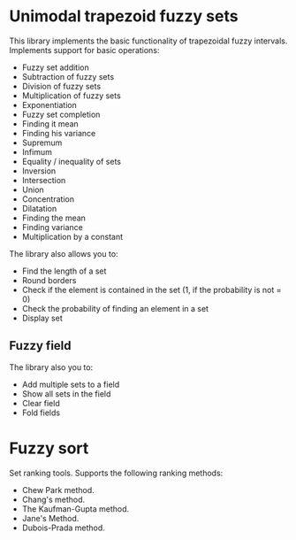 # Unimodal trapezoid fuzzy sets

This library implements the basic functionality of trapezoidal fuzzy intervals.
Implements support for basic operations:
- Fuzzy set addition
- Subtraction of fuzzy sets
- Division of fuzzy sets
- Multiplication of fuzzy sets
- Exponentiation
- Fuzzy set completion
- Finding it mean
- Finding his variance
- Supremum
- Infimum
- Equality / inequality of sets
- Inversion
- Intersection
- Union
- Concentration
- Dilatation
- Finding the mean
- Finding variance
- Multiplication by a constant

The library also allows you to:
- Find the length of a set
- Round borders
- Check if the element is contained in the set (1, if the probability is not = 0)
- Check the probability of finding an element in a set
- Display set

## Fuzzy field
The library also you to:
- Add multiple sets to a field
- Show all sets in the field
- Clear field
- Fold fields

# Fuzzy sort
Set ranking tools.
Supports the following ranking methods:
- Chew Park method.
- Chang's method.
- The Kaufman-Gupta method.
- Jane's Method.
- Dubois-Prada method.
